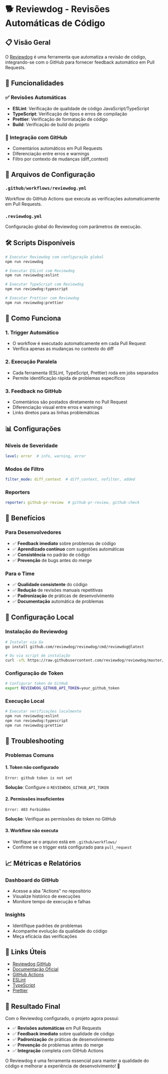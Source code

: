 # 🐕 Reviewdog - Revisões Automáticas de Código

## 📋 Visão Geral

O [Reviewdog](https://github.com/reviewdog/reviewdog) é uma ferramenta que automatiza a revisão de código, integrando-se com o GitHub para fornecer feedback automático em Pull Requests.

## 🚀 Funcionalidades

### ✅ **Revisões Automáticas**
- **ESLint**: Verificação de qualidade de código JavaScript/TypeScript
- **TypeScript**: Verificação de tipos e erros de compilação
- **Prettier**: Verificação de formatação de código
- **Build**: Verificação de build do projeto

### 🔧 **Integração com GitHub**
- Comentários automáticos em Pull Requests
- Diferenciação entre erros e warnings
- Filtro por contexto de mudanças (diff_context)

## 📁 Arquivos de Configuração

### `.github/workflows/reviewdog.yml`
Workflow do GitHub Actions que executa as verificações automaticamente em Pull Requests.

### `.reviewdog.yml`
Configuração global do Reviewdog com parâmetros de execução.

## 🛠️ Scripts Disponíveis

```bash
# Executar Reviewdog com configuração global
npm run reviewdog

# Executar ESLint com Reviewdog
npm run reviewdog:eslint

# Executar TypeScript com Reviewdog
npm run reviewdog:typescript

# Executar Prettier com Reviewdog
npm run reviewdog:prettier
```

## 🔄 Como Funciona

### 1. **Trigger Automático**
- O workflow é executado automaticamente em cada Pull Request
- Verifica apenas as mudanças no contexto do diff

### 2. **Execução Paralela**
- Cada ferramenta (ESLint, TypeScript, Prettier) roda em jobs separados
- Permite identificação rápida de problemas específicos

### 3. **Feedback no GitHub**
- Comentários são postados diretamente no Pull Request
- Diferenciação visual entre erros e warnings
- Links diretos para as linhas problemáticas

## 📊 Configurações

### **Níveis de Severidade**
```yaml
level: error  # info, warning, error
```

### **Modos de Filtro**
```yaml
filter_mode: diff_context  # diff_context, nofilter, added
```

### **Reporters**
```yaml
reporter: github-pr-review  # github-pr-review, github-check
```

## 🎯 Benefícios

### **Para Desenvolvedores**
- ✅ **Feedback imediato** sobre problemas de código
- ✅ **Aprendizado contínuo** com sugestões automáticas
- ✅ **Consistência** no padrão de código
- ✅ **Prevenção** de bugs antes do merge

### **Para o Time**
- ✅ **Qualidade consistente** do código
- ✅ **Redução** de revisões manuais repetitivas
- ✅ **Padronização** de práticas de desenvolvimento
- ✅ **Documentação** automática de problemas

## 🔧 Configuração Local

### **Instalação do Reviewdog**
```bash
# Instalar via Go
go install github.com/reviewdog/reviewdog/cmd/reviewdog@latest

# Ou via script de instalação
curl -sfL https://raw.githubusercontent.com/reviewdog/reviewdog/master/install.sh | sh -s -- -b $(go env GOPATH)/bin v0.14.2
```

### **Configuração de Token**
```bash
# Configurar token do GitHub
export REVIEWDOG_GITHUB_API_TOKEN=your_github_token
```

### **Execução Local**
```bash
# Executar verificações localmente
npm run reviewdog:eslint
npm run reviewdog:typescript
npm run reviewdog:prettier
```

## 🚨 Troubleshooting

### **Problemas Comuns**

#### 1. **Token não configurado**
```bash
Error: github token is not set
```
**Solução**: Configure o `REVIEWDOG_GITHUB_API_TOKEN`

#### 2. **Permissões insuficientes**
```bash
Error: 403 Forbidden
```
**Solução**: Verifique as permissões do token no GitHub

#### 3. **Workflow não executa**
- Verifique se o arquivo está em `.github/workflows/`
- Confirme se o trigger está configurado para `pull_request`

## 📈 Métricas e Relatórios

### **Dashboard do GitHub**
- Acesse a aba "Actions" no repositório
- Visualize histórico de execuções
- Monitore tempo de execução e falhas

### **Insights**
- Identifique padrões de problemas
- Acompanhe evolução da qualidade do código
- Meça eficácia das verificações

## 🔗 Links Úteis

- [Reviewdog GitHub](https://github.com/reviewdog/reviewdog)
- [Documentação Oficial](https://github.com/reviewdog/reviewdog#readme)
- [GitHub Actions](https://docs.github.com/en/actions)
- [ESLint](https://eslint.org/)
- [TypeScript](https://www.typescriptlang.org/)
- [Prettier](https://prettier.io/)

## 🎉 Resultado Final

Com o Reviewdog configurado, o projeto agora possui:

- ✅ **Revisões automáticas** em Pull Requests
- ✅ **Feedback imediato** sobre qualidade de código
- ✅ **Padronização** de práticas de desenvolvimento
- ✅ **Prevenção** de problemas antes do merge
- ✅ **Integração** completa com GitHub Actions

O Reviewdog é uma ferramenta essencial para manter a qualidade do código e melhorar a experiência de desenvolvimento! 🚀 